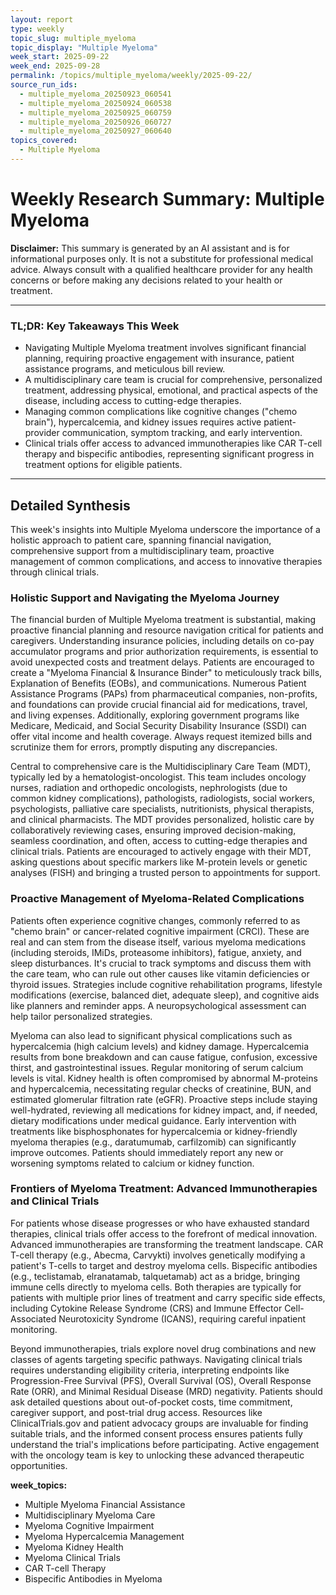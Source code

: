 ```yaml
---
layout: report
type: weekly
topic_slug: multiple_myeloma
topic_display: "Multiple Myeloma"
week_start: 2025-09-22
week_end: 2025-09-28
permalink: /topics/multiple_myeloma/weekly/2025-09-22/
source_run_ids:
  - multiple_myeloma_20250923_060541
  - multiple_myeloma_20250924_060538
  - multiple_myeloma_20250925_060759
  - multiple_myeloma_20250926_060727
  - multiple_myeloma_20250927_060640
topics_covered:
  - Multiple Myeloma
---
```


# Weekly Research Summary: Multiple Myeloma

**Disclaimer:** This summary is generated by an AI assistant and is for informational purposes only. It is not a substitute for professional medical advice. Always consult with a qualified healthcare provider for any health concerns or before making any decisions related to your health or treatment.

---

### **TL;DR: Key Takeaways This Week**

-   Navigating Multiple Myeloma treatment involves significant financial planning, requiring proactive engagement with insurance, patient assistance programs, and meticulous bill review.
-   A multidisciplinary care team is crucial for comprehensive, personalized treatment, addressing physical, emotional, and practical aspects of the disease, including access to cutting-edge therapies.
-   Managing common complications like cognitive changes ("chemo brain"), hypercalcemia, and kidney issues requires active patient-provider communication, symptom tracking, and early intervention.
-   Clinical trials offer access to advanced immunotherapies like CAR T-cell therapy and bispecific antibodies, representing significant progress in treatment options for eligible patients.

---

## Detailed Synthesis

This week's insights into Multiple Myeloma underscore the importance of a holistic approach to patient care, spanning financial navigation, comprehensive support from a multidisciplinary team, proactive management of common complications, and access to innovative therapies through clinical trials.

### Holistic Support and Navigating the Myeloma Journey

The financial burden of Multiple Myeloma treatment is substantial, making proactive financial planning and resource navigation critical for patients and caregivers. Understanding insurance policies, including details on co-pay accumulator programs and prior authorization requirements, is essential to avoid unexpected costs and treatment delays. Patients are encouraged to create a "Myeloma Financial & Insurance Binder" to meticulously track bills, Explanation of Benefits (EOBs), and communications. Numerous Patient Assistance Programs (PAPs) from pharmaceutical companies, non-profits, and foundations can provide crucial financial aid for medications, travel, and living expenses. Additionally, exploring government programs like Medicare, Medicaid, and Social Security Disability Insurance (SSDI) can offer vital income and health coverage. Always request itemized bills and scrutinize them for errors, promptly disputing any discrepancies.

Central to comprehensive care is the Multidisciplinary Care Team (MDT), typically led by a hematologist-oncologist. This team includes oncology nurses, radiation and orthopedic oncologists, nephrologists (due to common kidney complications), pathologists, radiologists, social workers, psychologists, palliative care specialists, nutritionists, physical therapists, and clinical pharmacists. The MDT provides personalized, holistic care by collaboratively reviewing cases, ensuring improved decision-making, seamless coordination, and often, access to cutting-edge therapies and clinical trials. Patients are encouraged to actively engage with their MDT, asking questions about specific markers like M-protein levels or genetic analyses (FISH) and bringing a trusted person to appointments for support.

### Proactive Management of Myeloma-Related Complications

Patients often experience cognitive changes, commonly referred to as "chemo brain" or cancer-related cognitive impairment (CRCI). These are real and can stem from the disease itself, various myeloma medications (including steroids, IMiDs, proteasome inhibitors), fatigue, anxiety, and sleep disturbances. It's crucial to track symptoms and discuss them with the care team, who can rule out other causes like vitamin deficiencies or thyroid issues. Strategies include cognitive rehabilitation programs, lifestyle modifications (exercise, balanced diet, adequate sleep), and cognitive aids like planners and reminder apps. A neuropsychological assessment can help tailor personalized strategies.

Myeloma can also lead to significant physical complications such as hypercalcemia (high calcium levels) and kidney damage. Hypercalcemia results from bone breakdown and can cause fatigue, confusion, excessive thirst, and gastrointestinal issues. Regular monitoring of serum calcium levels is vital. Kidney health is often compromised by abnormal M-proteins and hypercalcemia, necessitating regular checks of creatinine, BUN, and estimated glomerular filtration rate (eGFR). Proactive steps include staying well-hydrated, reviewing all medications for kidney impact, and, if needed, dietary modifications under medical guidance. Early intervention with treatments like bisphosphonates for hypercalcemia or kidney-friendly myeloma therapies (e.g., daratumumab, carfilzomib) can significantly improve outcomes. Patients should immediately report any new or worsening symptoms related to calcium or kidney function.

### Frontiers of Myeloma Treatment: Advanced Immunotherapies and Clinical Trials

For patients whose disease progresses or who have exhausted standard therapies, clinical trials offer access to the forefront of medical innovation. Advanced immunotherapies are transforming the treatment landscape. CAR T-cell therapy (e.g., Abecma, Carvykti) involves genetically modifying a patient's T-cells to target and destroy myeloma cells. Bispecific antibodies (e.g., teclistamab, elranatamab, talquetamab) act as a bridge, bringing immune cells directly to myeloma cells. Both therapies are typically for patients with multiple prior lines of treatment and carry specific side effects, including Cytokine Release Syndrome (CRS) and Immune Effector Cell-Associated Neurotoxicity Syndrome (ICANS), requiring careful inpatient monitoring.

Beyond immunotherapies, trials explore novel drug combinations and new classes of agents targeting specific pathways. Navigating clinical trials requires understanding eligibility criteria, interpreting endpoints like Progression-Free Survival (PFS), Overall Survival (OS), Overall Response Rate (ORR), and Minimal Residual Disease (MRD) negativity. Patients should ask detailed questions about out-of-pocket costs, time commitment, caregiver support, and post-trial drug access. Resources like ClinicalTrials.gov and patient advocacy groups are invaluable for finding suitable trials, and the informed consent process ensures patients fully understand the trial's implications before participating. Active engagement with the oncology team is key to unlocking these advanced therapeutic opportunities.

**week_topics:**
- Multiple Myeloma Financial Assistance
- Multidisciplinary Myeloma Care
- Myeloma Cognitive Impairment
- Myeloma Hypercalcemia Management
- Myeloma Kidney Health
- Myeloma Clinical Trials
- CAR T-cell Therapy
- Bispecific Antibodies in Myeloma
